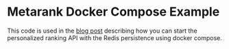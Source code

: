# Metarank Docker Compose Example

This code is used in the [blog post]() describing how you can start the personalized ranking API with the Redis persistence using docker compose.